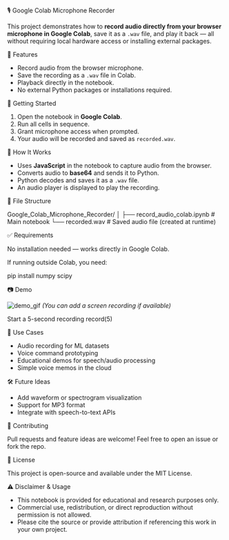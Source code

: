  🎙️ Google Colab Microphone Recorder

This project demonstrates how to **record audio directly from your browser microphone in Google Colab**, save it as a `.wav` file, and play it back — all without requiring local hardware access or installing external packages.

 📌 Features

* Record audio from the browser microphone.
* Save the recording as a `.wav` file in Colab.
* Playback directly in the notebook.
* No external Python packages or installations required.

 🚀 Getting Started

1. Open the notebook in **Google Colab**.
2. Run all cells in sequence.
3. Grant microphone access when prompted.
4. Your audio will be recorded and saved as `recorded.wav`.

🧠 How It Works

* Uses **JavaScript** in the notebook to capture audio from the browser.
* Converts audio to **base64** and sends it to Python.
* Python decodes and saves it as a `.wav` file.
* An audio player is displayed to play the recording.

 📁 File Structure

Google_Colab_Microphone_Recorder/
│
├── record_audio_colab.ipynb     # Main notebook
└── recorded.wav                 # Saved audio file (created at runtime)

✅ Requirements

No installation needed — works directly in Google Colab.

If running outside Colab, you need:


pip install numpy scipy

📷 Demo

![demo\_gif](demo.gif) *(You can add a screen recording if available)*


Start a 5-second recording
record(5)

📌 Use Cases

* Audio recording for ML datasets
* Voice command prototyping
* Educational demos for speech/audio processing
* Simple voice memos in the cloud

 🛠️ Future Ideas

* Add waveform or spectrogram visualization
* Support for MP3 format
* Integrate with speech-to-text APIs

🤝 Contributing

Pull requests and feature ideas are welcome! Feel free to open an issue or fork the repo.

 📄 License

This project is open-source and available under the MIT License.

⚠️ Disclaimer & Usage
* This notebook is provided for educational and research purposes only.
* Commercial use, redistribution, or direct reproduction without permission is not allowed.
* Please cite the source or provide attribution if referencing this work in your own project.


